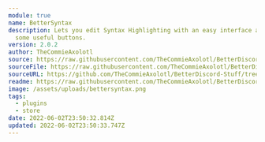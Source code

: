 ```yaml
---
module: true
name: BetterSyntax
description: Lets you edit Syntax Highlighting with an easy interface and adds
  some useful buttons.
version: 2.0.2
author: TheCommieAxolotl
source: https://raw.githubusercontent.com/TheCommieAxolotl/BetterDiscord-Stuff/main/BetterSyntax/
sourceFile: https://raw.githubusercontent.com/TheCommieAxolotl/BetterDiscord-Stuff/main/BetterSyntax/
sourceURL: https://github.com/TheCommieAxolotl/BetterDiscord-Stuff/tree/main/BetterSyntax/
readme: https://raw.githubusercontent.com/TheCommieAxolotl/BetterDiscord-Stuff/main/BetterSyntax/README.md
image: /assets/uploads/bettersyntax.png
tags:
  - plugins
  - store
date: 2022-06-02T23:50:32.814Z
updated: 2022-06-02T23:50:33.747Z
---
```

